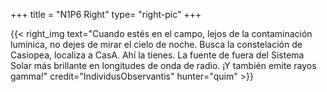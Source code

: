+++
title = "N1P6 Right"
type= "right-pic"
+++

{{< right_img
    text="Cuando estés en el campo, lejos de la contaminación lumínica, no dejes de mirar el cielo de noche. Busca la constelación de Casiopea, localiza a CasA. Ahí la tienes. La fuente de fuera del Sistema Solar más brillante en longitudes de onda de radio. ¡Y también emite rayos gamma!"
    credit="IndividusObservantis"
    hunter="quim" >}}
